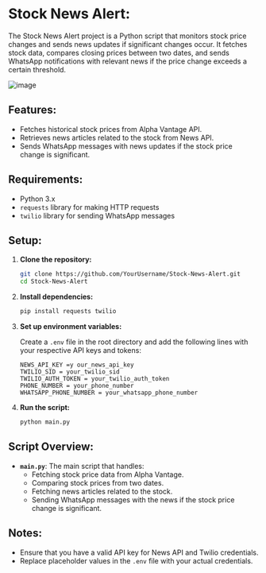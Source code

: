 # Stock News Alert:

The Stock News Alert project is a Python script that monitors stock price changes and sends news updates if significant changes occur. 
It fetches stock data, compares closing prices between two dates, and sends WhatsApp notifications with relevant news if the price change 
exceeds a certain threshold.

![image](https://github.com/user-attachments/assets/9bd6f943-f907-4e91-a90a-655506fa8f11)



## Features:

- Fetches historical stock prices from Alpha Vantage API.
- Retrieves news articles related to the stock from News API.
- Sends WhatsApp messages with news updates if the stock price change is significant.

## Requirements:

- Python 3.x
- `requests` library for making HTTP requests
- `twilio` library for sending WhatsApp messages

## Setup:

1. **Clone the repository:**

    ```bash
    git clone https://github.com/YourUsername/Stock-News-Alert.git
    cd Stock-News-Alert
    ```

2. **Install dependencies:**

    ```bash
    pip install requests twilio
    ```

3. **Set up environment variables:**

    Create a `.env` file in the root directory and add the following lines with your respective API keys and tokens:

    ```
    NEWS_API_KEY =y our_news_api_key
    TWILIO_SID = your_twilio_sid
    TWILIO_AUTH_TOKEN = your_twilio_auth_token
    PHONE_NUMBER = your_phone_number
    WHATSAPP_PHONE_NUMBER = your_whatsapp_phone_number
    ```

4. **Run the script:**

    ```bash
    python main.py
    ```

## Script Overview:

- **`main.py`**: The main script that handles:
  - Fetching stock price data from Alpha Vantage.
  - Comparing stock prices from two dates.
  - Fetching news articles related to the stock.
  - Sending WhatsApp messages with the news if the stock price change is significant.

## Notes:

- Ensure that you have a valid API key for News API and Twilio credentials.
- Replace placeholder values in the `.env` file with your actual credentials.



